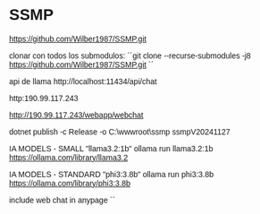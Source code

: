 # SSMP

https://github.com/Wilber1987/SSMP.git

clonar con todos los submodulos: 
´´git clone --recurse-submodules -j8 https://github.com/Wilber1987/SSMP.git ´´

api de llama http://localhost:11434/api/chat


http:190.99.117.243

http://190.99.117.243/webapp/webchat


dotnet publish -c Release -o C:\wwwroot\ssmp
ssmpV20241127

IA MODELS - SMALL
"llama3.2:1b"
ollama run llama3.2:1b
https://ollama.com/library/llama3.2

IA MODELS -  STANDARD
"phi3:3.8b"
ollama run phi3:3.8b
https://ollama.com/library/phi3:3.8b

include web chat in anypage
 ``<div class="ssmp-chat-container">
		<style>
			body {
				margin: 0;
				font-family: Arial, sans-serif;
			}

			/* Botón flotante */
			.toggle-button {
				position: fixed;
				bottom: 10px;
				right: 10px;
				padding: 10px 15px;
				background-color: #007bff;
				color: white;
				border: none;
				border-radius: 5px;
				cursor: pointer;
				font-size: 14px;
				box-shadow: 0 4px 6px rgba(0, 0, 0, 0.2);
			}

			/* Contenedor flotante del chat */
			.chat-wrapper {
				position: fixed;
				bottom: 50px;
				/* Separado del botón */
				right: 10px;
				width: 400px;
				height: 600px;
				background-color: #f1f1f1;
				border-radius: 10px;
				box-shadow: 0 4px 6px rgba(0, 0, 0, 0.2);
				display: none;
				overflow: hidden;
				border-radius: 10px;
				/* Oculto por defecto */                
			}
			.chat-wrapper iframe {
				width: 100%;
				height: 100%;
			}
		</style>
		<button class="toggle-button" onclick="toggleChat()">Chat</button>
		<!-- Contenedor del chat -->
		<div class="chat-wrapper" id="chatWrapper">
			<iframe src="http://190.99.117.243/webapp/webchat" frameborder="0"></iframe>
		</div>
		<script>
			function toggleChat() {
				const chatWrapper = document.getElementById('chatWrapper');
				if (chatWrapper.style.display === 'none' || chatWrapper.style.display === '') {
					chatWrapper.style.display = 'block';
				} else {
					chatWrapper.style.display = 'none';
				}
			}
		</script>       
	</div> 
``



sc create MyRabbitC binPath= "C:\rabbit\RabbitMQService.exe"
Ronny Alberto Vega Mendieta
9:56
sc config MyRabbitC start= auto
sc start MyRabbitC
sc delete MyRabbitC


"TemplateImageHeader": "https://localhost:5101/media/image/whatsapp_template_header.png"

{
  "messaging_product": "whatsapp",
  "to": "+50588078386",
  "type": "template",
  "template": {
	"name": "notificacion_paquete",
	"language": { "code": "es" },
	"components": [
	  {
		"type": "header",
		"parameters": [
		  {
			"type": "IMAGE",
			"image": { "link": "https://chatbot.correos.gob.gt:8443/Media/img/logo.png" }
		  }
		]
	  },
	  {
		"type": "body",
		"parameters": [
		  { "type": "TEXT", "text": "Juan Pérez" },  
		  { "type": "TEXT", "text": "123456789" },  
		  { "type": "TEXT", "text": "GT-09876" }  
		]
	  }
	]
  }
}

se hará uso de la mensajería, para conectarlo a una plataforma  de control de solicitudes, asistencia tecnica y casos, con los que se podrá dar seguimiento de forma eficiente de las consultas que los clientes hagan y de esa forma darles respuesta de forma mas rápida y eficiente.

debe ingresar a la plataforma : "https://chatbot.correos.gob.gt:8443/"
con el usuario "prueba@prueba.net" contraseña "prueba%2025".
desde ahi podra observar: 
1 home: desde aqui podra ver el estado de la dependencia que administra los casos
2 solicitudes pendientes: en caso de encontrar solicitudes que requieran peticiones
3 casos en proceso:  en este menu estara la opcion de ver detalle de la conversación con nuestros clientes desde el cual se podra ver los mensajes que este ha enviado dando click en el boton detalle, desde ahi se podra ver el historial del bot ademas de poder administrar el caso completo, dando la opcion de crear tareas y ver la cantidad de tareas creadas para esa consulta y el estado de estas, permitiendo a los agentes poder atender solicitudes complejas de nuestros clientes sin perder la trasabilidad de la comunicacion, asi mismo se podra observar el historial de mensajes intercambiados por el cliente y el bot que es capaz de recepcionar consultas desde el correo meta whatsapp y messenger(facabook api)

en la captura de pantalla adjunta se podran observar todas estas opciones, asi como el dashboard administrativo que permitira a correos de guatemala poder ver el estado de todas las consultas realizadas por nuestros clientes. 


nuevo token: EAARmKPZCahegBO6bQPehSfbqlKGWFuDiEgTQPIwg0pZAVNY50XzKAH8bwiZA24qjEWu1qdl90Lst6Ib8CGWr1g7x3b3fbofBEYs928tu3TZCKlDDOMdtZBLr3ZByetGoOu5mcDX0rRnte2Eskv6amZBENMjvy12X0DRz3fFPZBwYJQDQ6KJYk0vgaj8gZC641t68QVAZDZD


se hará uso de la mensajería, para conectarlo a una plataforma  de control de casos, con los que se podrá dar seguimiento de forma eficiente de las consultas que los clientes hagan y de esa forma darles respuesta de forma mas rápida y eficiente. como se ha mencionado en la descripcion correos de guatemala tiene diversos sistemas de consultas para que los usuarios puedan obtener informacion sobre sus paquetes, uno de ellos es el sistema de seguimiento, la intencion de nuestro desarrollo es integrar la informacion del seguimiento con nuestro chatbot que permita de forma organica desde nuestras redes sociales (facebook, whatsapp he instagram) dar la informacion a los clientes, aliviando la carga de estos al no tener que consultar en muchos sitios para obtener la informacion desada, la plataforma de chatbot respondera a todas esas consultas y las gestionara desde el backend de la app permitiendo a correos de guatemala procesar la informacion de forma eficiente, en la captura de pantalla agregada muestra claramente como el panel de administracion puede recepcionar consultas de clientes diversos, agruparlos en casos y permite tanto al asistente virtual como a los asistentes de soporte tecnico atender a los clientes de forma rapida con la informacion que estos requieren a la mano.